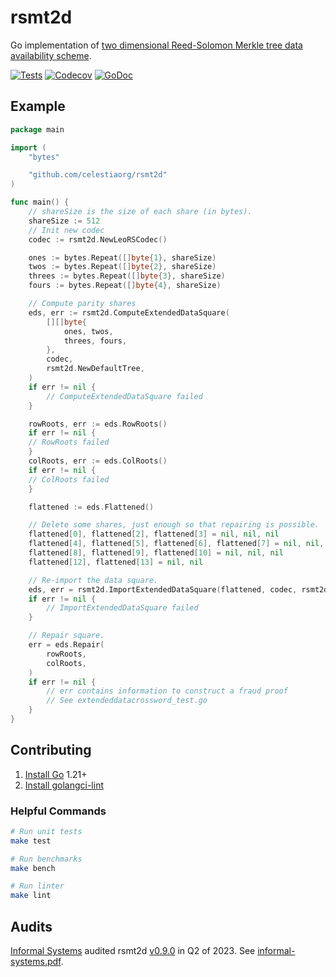 # rsmt2d

Go implementation of [two dimensional Reed-Solomon Merkle tree data availability scheme](https://arxiv.org/abs/1809.09044).

[![Tests](https://github.com/celestiaorg/rsmt2d/actions/workflows/ci.yml/badge.svg)](https://github.com/celestiaorg/rsmt2d/actions/workflows/ci.yml)
[![Codecov](https://img.shields.io/codecov/c/github/celestiaorg/rsmt2d)](https://app.codecov.io/gh/celestiaorg/rsmt2d)
[![GoDoc](https://godoc.org/github.com/celestiaorg/rsmt2d?status.svg)](https://godoc.org/github.com/celestiaorg/rsmt2d)

## Example

```go
package main

import (
    "bytes"

    "github.com/celestiaorg/rsmt2d"
)

func main() {
    // shareSize is the size of each share (in bytes).
    shareSize := 512
    // Init new codec
    codec := rsmt2d.NewLeoRSCodec()

    ones := bytes.Repeat([]byte{1}, shareSize)
    twos := bytes.Repeat([]byte{2}, shareSize)
    threes := bytes.Repeat([]byte{3}, shareSize)
    fours := bytes.Repeat([]byte{4}, shareSize)

    // Compute parity shares
    eds, err := rsmt2d.ComputeExtendedDataSquare(
        [][]byte{
            ones, twos,
            threes, fours,
        },
        codec,
        rsmt2d.NewDefaultTree,
    )
    if err != nil {
        // ComputeExtendedDataSquare failed
    }

    rowRoots, err := eds.RowRoots()
    if err != nil {
	// RowRoots failed
    }
    colRoots, err := eds.ColRoots()
    if err != nil {
	// ColRoots failed
    }

    flattened := eds.Flattened()

    // Delete some shares, just enough so that repairing is possible.
    flattened[0], flattened[2], flattened[3] = nil, nil, nil
    flattened[4], flattened[5], flattened[6], flattened[7] = nil, nil, nil, nil
    flattened[8], flattened[9], flattened[10] = nil, nil, nil
    flattened[12], flattened[13] = nil, nil

    // Re-import the data square.
    eds, err = rsmt2d.ImportExtendedDataSquare(flattened, codec, rsmt2d.NewDefaultTree)
    if err != nil {
        // ImportExtendedDataSquare failed
    }

    // Repair square.
    err = eds.Repair(
        rowRoots,
        colRoots,
    )
    if err != nil {
        // err contains information to construct a fraud proof
        // See extendeddatacrossword_test.go
    }
}
```

## Contributing

1. [Install Go](https://go.dev/doc/install) 1.21+
1. [Install golangci-lint](https://golangci-lint.run/usage/install/)

### Helpful Commands

```sh
# Run unit tests
make test

# Run benchmarks
make bench

# Run linter
make lint
```

## Audits

[Informal Systems](https://informal.systems/) audited rsmt2d [v0.9.0](https://github.com/celestiaorg/rsmt2d/releases/tag/v0.9.0) in Q2 of 2023. See [informal-systems.pdf](./audit/informal-systems.pdf).
